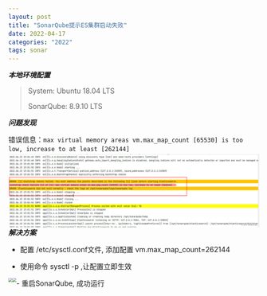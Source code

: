 ```yaml
---
layout: post
title: "SonarQube提示ES集群启动失败"
date: 2022-04-17
categories: "2022"
tags: sonar
---
```


***本地环境配置***

>System: Ubuntu 18.04 LTS
>
>SonarQube: 8.9.10 LTS

***问题发现***

错误信息：``max virtual memory areas vm.max_map_count [65530] is too low, increase to at least [262144]``
<img src="./assets/image-20230109152001736.png" style="zoom:50%;" align="left">

***解决方案***

- 配置 /etc/sysctl.conf文件, 添加配置 vm.max_map_count=262144

- 使用命令 sysctl -p ,让配置立即生效
<img src="{{site.url}}/assets/image-20230109152017634.png" style="zoom:50%;" align="left">
- 重启SonarQube, 成功运行
<img src="{{site.url}}/assets/image-20230109152027646.png" style="zoom:50%;" align="left">

